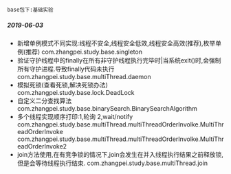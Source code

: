 ```
base包下:基础实验
```
##### 2019-06-03
* 新增单例模式不同实现:线程不安全,线程安全低效,线程安全高效(推荐),枚举单例(推荐)
com.zhangpei.study.base.singleton
* 验证守护线程中的finally在所有非守护线程执行完毕时|当系统exit()时,会强制所有守护进程.导致finally代码未执行
com.zhangpei.study.base.multiThread.daemon
* 模拟死锁(查看死锁,解决死锁办法)
com.zhangpei.study.base.lock.DeadLock
* 自定义二分查找算法
com.zhangpei.study.base.binarySearch.BinarySearchAlgorithm
* 多个线程实现顺序打印:1,轮询 2,wait/notify
com.zhangpei.study.base.multiThread.multiThreadOrderInvolke.MultiThreadOrderInvoke
com.zhangpei.study.base.multiThread.multiThreadOrderInvolke.MultiThreadOrderInvoke2
* join方法使用,在有竞争锁的情况下,join会发生在并入线程执行结果之前释放锁,但是会等待线程执行结束.
com.zhangpei.study.base.multiThread.join